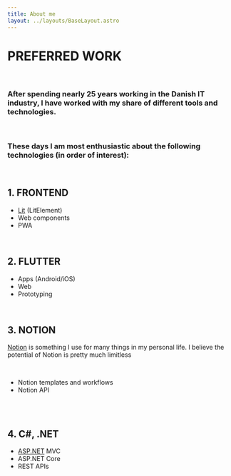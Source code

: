 ```yaml
---
title: About me
layout: ../layouts/BaseLayout.astro
---
```


# PREFERRED WORK

<br />

### After spending nearly 25 years working in the Danish IT industry, I have worked with my share of different tools and technologies.

<br />

### These days I am most enthusiastic about the following technologies (in order of interest):

<br />

## 1. FRONTEND

- [Lit](https://lit.dev/) (LitElement)
- Web components
- PWA

<br />

## 2. FLUTTER

- Apps (Android/iOS)
- Web
- Prototyping

<br />

## 3. NOTION

[Notion](https:/notion.so/) is something I use for many things in my personal life. I believe the potential of Notion is pretty much limitless

<br />

- Notion templates and workflows
- Notion API

<br />

<br />

## 4. C#, .NET

- [ASP.NET](http://asp.NET) MVC
- ASP.NET Core
- REST APIs
